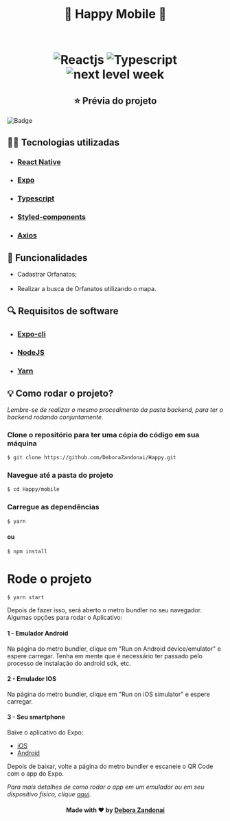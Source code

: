 <h1 align="center">🚀 Happy Mobile 🚀</h1>
<h1 align=center>
  <br/>
  <div align=center>
  <img src="https://img.shields.io/badge/framework-react%20native-blue" alt="Reactjs"/>

  <img src="https://img.shields.io/badge/lang-typescript-success" alt="Typescript"/>

  <img src="https://img.shields.io/badge/madeIn-nlw%232-7159c1" alt="next level week"/>
  <div>
</h1>
<h2 align=center>
  ⭐ Prévia do projeto
</h2>

![Badge](/github/mobile.gif)

<h2>
  👨‍💻 Tecnologias utilizadas
</h2>

<ul>
  <li><h3><a href="https://reactnative.dev/">React Native</a></h3></li>
  <li><h3><a href="https://expo.io/">Expo</a></h3></li>
  <li><h3><a href="https://www.typescriptlang.org/">Typescript</a></h3></li>
  <li><h3><a href="https://styled-components.com/">Styled-components</a></h3></li>
  <li><h3><a href="https://github.com/axios/axios">Axios</a></h3></li>
</ul>

<h2>
  📄 Funcionalidades
</h2>

<ul>
  <li>Cadastrar Orfanatos;</li>
  <br />
  <li>Realizar a busca de Orfanatos utilizando o mapa.</li>
</ul>

<h2>
  🔍 Requisitos de software
</h2>

<ul>
  <li><h3><a href="https://docs.expo.io/workflow/expo-cli/">Expo-cli</a></h3></li>
  <li><h3><a href="https://nodejs.org/pt-br/">NodeJS</a></h3></li>
  <li><h3><a href="https://yarnpkg.com/">Yarn</a></h3></li>
</ul>

<h2>
  💡 Como rodar o projeto?
</h2>

<em>Lembre-se de realizar o mesmo procedimento da pasta backend, para ter o backend rodando conjuntamente.</em>

### Clone o repositório para ter uma cópia do código em sua máquina

```bash
$ git clone https://github.com/DeboraZandonai/Happy.git
```

### Navegue até a pasta do projeto

```bash
$ cd Happy/mobile
```

### Carregue as dependências

```bash
$ yarn
```

#### ou

```bash
$ npm install
```

# Rode o projeto

```bash
$ yarn start
```

Depois de fazer isso, será aberto o metro bundler no seu navegador. Algumas opções para rodar o Aplicativo:

#### 1 - Emulador Android

Na página do metro bundler, clique em "Run on Android device/emulator" e espere carregar. Tenha em mente que é necessário ter passado pelo processo de instalação do android sdk, etc.

#### 2 - Emulador IOS

Na página do metro bundler, clique em "Run on iOS simulator" e espere carregar.

#### 3 - Seu smartphone

Baixe o aplicativo do Expo:

- [iOS](https://itunes.apple.com/app/apple-store/id982107779)
- [Android](https://play.google.com/store/apps/details?id=host.exp.exponent&referrer=www)

Depois de baixar, volte a página do metro bundler e escaneie o QR Code com o app do Expo.

<em>Para mais detalhes de como rodar o app em um emulador ou em seu dispositivo físico, clique <a href="https://react-native.rocketseat.dev/">aqui</a>.</em>
<br />

<h4 align=center>Made with ❤️ by <a href="https://www.linkedin.com/in/debora-zandonai-4ab092195/">Debora Zandonai</a></h4>
